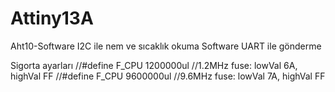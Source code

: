 # Attiny13A
Aht10-Software I2C ile nem ve sıcaklık okuma Software UART ile gönderme

Sigorta ayarları 
//#define F_CPU 1200000ul //1.2MHz fuse: lowVal 6A, highVal FF 
//#define F_CPU 9600000ul //9.6MHz fuse: lowVal 7A, highVal FF 
